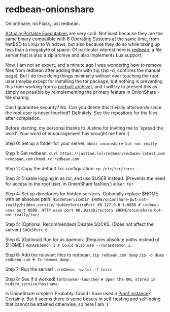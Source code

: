 # redbean-onionshare
OnionShare; no Flask, just redbean.

[Actually Portable Executables](https://justine.lol/ape.html) are very cool. Not least because they are the same binary compatible with 6 Operating Systems at the same time, from NetBSD to Linux to Windows, but also because they do so while taking up less than a megabyte of space. Of particular interest here is [redbean](https://justine.lol/redbean/index.html), a file server that is also a zip archive and also implements Lua support.

Now, I am not an expert, and a minute ago I was wondering how to remove files from redbean after adding them with zip (zip -d, confirms the manual page). But I do love doing things minimally without ever touching the root user (maybe except for installing the tor package, but nothing is preventing this from working from a [prebuilt archive](https://dist.torproject.org/)), and I will try to present this as simply as possible by reimplementing the primary feature in OnionShare - file sharing.

Can I guarantee security? No. Can you delete this trivially afterwards since the root user is never touched? Definitely. See the repository for the files after completion.

Before starting, my personal thanks to Justine for inviting me to 'spread the word'. Your word of encouragement has brought me here :)

Step 0: Set up a folder for your server.
`mkdir onionshare-but-not-really`

Step 1: Get redbean.
`curl https://justine.lol/redbean/redbean-latest.com >redbean.com`
`chmod +x redbean.com`

Step 2: Copy the default Tor configuration.
`cp /etc/tor/torrc .`

Step 3: Disable logging in as tor, and use $USER instead. (Prevents the need for access to the root user, in OnionShare fashion.)
`#User tor`

Step 4: Set up directories for hidden services. Optionally replace $HOME with an absolute path.
`HiddenServiceDir $HOME/onionshare-but-not-really/hidden_service/`
`HiddenServicePort 80 127.0.0.1:8080 # redbean uses port 8080. HTTP uses port 80.`
`DataDirectory $HOME/onionshare-but-not-really/tor/`

Step 5: (Optional, Recommended) Disable SOCKS. (Does not affect the server.)
`SOCKSPort 0`

Step 6: (Optional) Run tor as daemon. (Requires absolute paths instead of $HOME.)
`RunAsDaemon 1 # Could also use --runasdaemon 1.`

Step 6: Add the relevant files to redbean.
`zip redbean.com dump`
`zip -d dump redbean.com # To remove dump.`

Step 7: Run the server!
`./redbean -vv`
`tor -f torrc`

Step 8: See if it worked!
`torbrowser-launcher`
`# Open the URL stored in hidden_service/hostname.`

Is OnionShare simpler? Probably. Could I have used a [Pomf instance](https://status.uguu.se/clones.html)? Certainly. But it seems there is some beauty in self-hosting and self-doing that cannot be attained otherwise, so here I am :)
